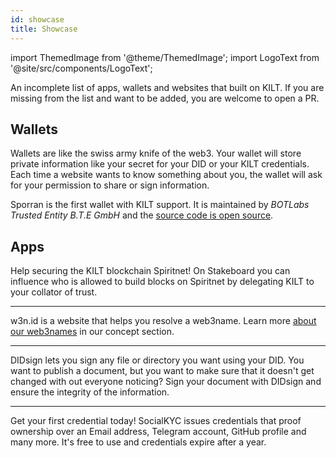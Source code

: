 ```yaml
---
id: showcase
title: Showcase
---
```


import ThemedImage from '@theme/ThemedImage';
import LogoText from '@site/src/components/LogoText';


An incomplete list of apps, wallets and websites that built on KILT.
If you are missing from the list and want to be added, you are welcome to open a PR.


## Wallets

Wallets are like the swiss army knife of the web3.
Your wallet will store private information like your secret for your DID or your KILT credentials.
Each time a website wants to know something about you, the wallet will ask for your permission to share or sign information.

<LogoText
    linkTo='https://sporran.org'
    srcLight='/img/showcase/sporran_light.svg'
    srcDark='/img/showcase/sporran_dark.svg'
    width='150'
    alt='bte-sporran-wallet-logo'>
    Sporran is the first wallet with KILT support.
    It is maintained by _BOTLabs Trusted Entity B.T.E GmbH_ and the [source code is open source](https://github.com/BTE-Trusted-Entity/sporran-extension).
</LogoText>

## Apps

<LogoText
    linkTo='https://stakeboard.kilt.io/'
    srcLight='/img/showcase/stakeboard_light.svg'
    srcDark='/img/showcase/stakeboard_dark.svg'
    width='150'
    alt='bte-stakeboard-logo'>
    Help securing the KILT blockchain Spiritnet!
    On Stakeboard you can influence who is allowed to build blocks on Spiritnet by delegating KILT to your collator of trust.
</LogoText>

---

<LogoText
    linkTo='https://w3n.id'
    srcLight='/img/showcase/w3n_light.svg'
    srcDark='/img/showcase/w3n_dark.svg'
    width='150'
    alt='TODO'>
    w3n.id is a website that helps you resolve a web3name.
    Learn more [about our web3names](../concepts/did.md) in our concept section.
</LogoText>

---

<LogoText
    linkTo='https://didsign.io/'
    srcLight='/img/showcase/didsign_light.svg'
    srcDark='/img/showcase/didsign_dark.svg'
    width='150'
    alt='bte-didsign-logo'>
    DIDsign lets you sign any file or directory you want using your DID.
    You want to publish a document, but you want to make sure that it doesn't get changed with out everyone noticing?
    Sign your document with DIDsign and ensure the integrity of the information.
</LogoText>


---

<LogoText
    linkTo='https://socialkyc.io/'
    srcLight='/img/showcase/skyc_light.svg'
    srcDark='/img/showcase/skyc_dark.svg'
    width='150'
    alt='bte-socialkyc-logo'>
    Get your first credential today!
    SocialKYC issues credentials that proof ownership over an Email address, Telegram account, GitHub profile and many more.
    It's free to use and credentials expire after a year.
</LogoText>

